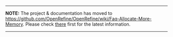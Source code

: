 
---

**NOTE:** The project & documentation has moved to https://github.com/OpenRefine/OpenRefine/wiki/Faq-Allocate-More-Memory. Please check [there](https://github.com/OpenRefine/OpenRefine/wiki/Faq-Allocate-More-Memory) first for the latest information.

---

